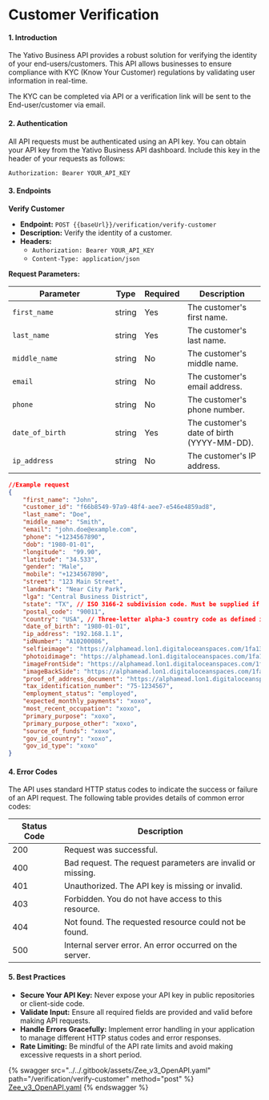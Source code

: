 # Customer Verification

#### 1. Introduction

The Yativo Business API provides a robust solution for verifying the identity of your end-users/customers. This API allows businesses to ensure compliance with KYC (Know Your Customer) regulations by validating user information in real-time.

The KYC can be completed via API or a verification link will be sent to the End-user/customer via email.

#### 2. Authentication

All API requests must be authenticated using an API key. You can obtain your API key from the Yativo Business API dashboard. Include this key in the header of your requests as follows:

```
Authorization: Bearer YOUR_API_KEY
```

#### 3. Endpoints

**Verify Customer**

* **Endpoint:** `POST {{baseUrl}}/verification/verify-customer`
* **Description:** Verify the identity of a customer.
* **Headers:**
  * `Authorization: Bearer YOUR_API_KEY`
  * `Content-Type: application/json`

**Request Parameters:**

<table><thead><tr><th width="189">Parameter</th><th>Type</th><th>Required</th><th>Description</th></tr></thead><tbody><tr><td><code>first_name</code></td><td>string</td><td>Yes</td><td>The customer's first name.</td></tr><tr><td><code>last_name</code></td><td>string</td><td>Yes</td><td>The customer's last name.</td></tr><tr><td><code>middle_name</code></td><td>string</td><td>No</td><td>The customer's middle name.</td></tr><tr><td><code>email</code></td><td>string</td><td>No</td><td>The customer's email address.</td></tr><tr><td><code>phone</code></td><td>string</td><td>No</td><td>The customer's phone number.</td></tr><tr><td><code>date_of_birth</code></td><td>string</td><td>Yes</td><td>The customer's date of birth (YYYY-MM-DD).</td></tr><tr><td><code>ip_address</code></td><td>string</td><td>No</td><td>The customer's IP address.</td></tr></tbody></table>

```json
//Example request
{
    "first_name": "John",
    "customer_id": "f66b8549-97a9-48f4-aee7-e546e4859ad8",
    "last_name": "Doe",
    "middle_name": "Smith",
    "email": "john.doe@example.com",
    "phone": "+1234567890",
    "dob": "1980-01-01",
    "longitude":  "99.90",
    "latitude": "34.533",
    "gender": "Male",
    "mobile": "+1234567890",
    "street": "123 Main Street",
    "landmark": "Near City Park",
    "lga": "Central Business District",
    "state": "TX", // ISO 3166-2 subdivision code. Must be supplied if the country has subdivisions.
    "postal_code": "90011",
    "country": "USA", // Three-letter alpha-3 country code as defined in the ISO 3166-1 spec.
    "date_of_birth": "1980-01-01",
    "ip_address": "192.168.1.1",
    "idNumber": "A10200086",
    "selfieimage": "https://alphamead.lon1.digitaloceanspaces.com/1fa13101-7aad-4c0b-a3ae-4d85bf2b2864/6737740256106_JPEG_20241115_171650_7855778370240702059.jpg",
    "photoidimage": "https://alphamead.lon1.digitaloceanspaces.com/1fa13101-7aad-4c0b-a3ae-4d85bf2b2864/6737740256106_JPEG_20241115_171650_7855778370240702059.jpg",
    "imageFrontSide": "https://alphamead.lon1.digitaloceanspaces.com/1fa13101-7aad-4c0b-a3ae-4d85bf2b2864/6737740256106_JPEG_20241115_171650_7855778370240702059.jpg",
    "imageBackSide": "https://alphamead.lon1.digitaloceanspaces.com/1fa13101-7aad-4c0b-a3ae-4d85bf2b2864/6737740256106_JPEG_20241115_171650_7855778370240702059.jpg",
    "proof_of_address_document": "https://alphamead.lon1.digitaloceanspaces.com/1fa13101-7aad-4c0b-a3ae-4d85bf2b2864/6737740256106_JPEG_20241115_171650_7855778370240702059.jpg",
    "tax_identification_number": "75-1234567",
    "employment_status": "employed",
    "expected_monthly_payments": "xoxo",
    "most_recent_occupation": "xoxo",
    "primary_purpose": "xoxo",
    "primary_purpose_other": "xoxo",
    "source_of_funds": "xoxo",
    "gov_id_country": "xoxo",
    "gov_id_type": "xoxo"
}
```

#### 4. Error Codes

The API uses standard HTTP status codes to indicate the success or failure of an API request. The following table provides details of common error codes:

| Status Code | Description                                                 |
| ----------- | ----------------------------------------------------------- |
| 200         | Request was successful.                                     |
| 400         | Bad request. The request parameters are invalid or missing. |
| 401         | Unauthorized. The API key is missing or invalid.            |
| 403         | Forbidden. You do not have access to this resource.         |
| 404         | Not found. The requested resource could not be found.       |
| 500         | Internal server error. An error occurred on the server.     |

#### 5. Best Practices

* **Secure Your API Key:** Never expose your API key in public repositories or client-side code.
* **Validate Input:** Ensure all required fields are provided and valid before making API requests.
* **Handle Errors Gracefully:** Implement error handling in your application to manage different HTTP status codes and error responses.
* **Rate Limiting:** Be mindful of the API rate limits and avoid making excessive requests in a short period.



{% swagger src="../../.gitbook/assets/Zee_v3_OpenAPI.yaml" path="/verification/verify-customer" method="post" %}
[Zee_v3_OpenAPI.yaml](../../.gitbook/assets/Zee_v3_OpenAPI.yaml)
{% endswagger %}
